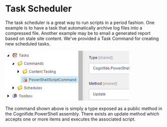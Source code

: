 # Task Scheduler

The task scheduler is a great way to run scripts in a period fashion. One example is to have a task that automatically archive log files into a compressed file. Another example may be to email a generated report based on stale site content. We've provided a Task Command for creating new scheduled tasks.

![PowerShell Script Command](TaskScheduler.png)

The command shown above is simply a type exposed as a public method in the Cognifide.PowerShell assembly. There exists an update method which accepts one or more items and executes the associated script.